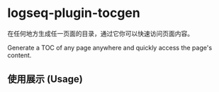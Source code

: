 # logseq-plugin-tocgen

在任何地方生成任一页面的目录，通过它你可以快速访问页面内容。

Generate a TOC of any page anywhere and quickly access the page's content.

## 使用展示 (Usage)
